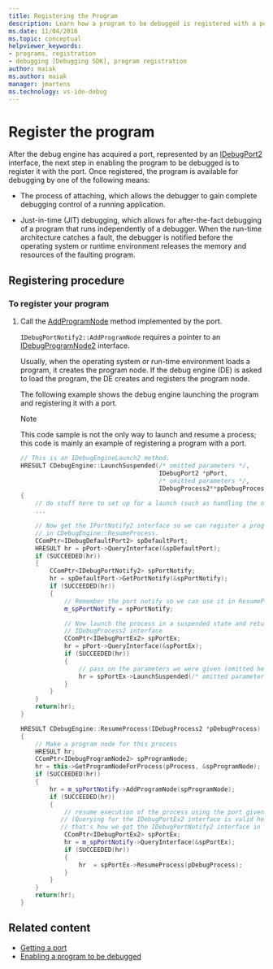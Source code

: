 ```yaml
---
title: Registering the Program
description: Learn how a program to be debugged is registered with a port after the debug engine acquires a port.
ms.date: 11/04/2016
ms.topic: conceptual
helpviewer_keywords:
- programs, registration
- debugging [Debugging SDK], program registration
author: maiak
ms.author: maiak
manager: jmartens
ms.technology: vs-ide-debug
---
```

# Register the program

After the debug engine has acquired a port, represented by an [IDebugPort2](../../extensibility/debugger/reference/idebugport2.md) interface, the next step in enabling the program to be debugged is to register it with the port. Once registered, the program is available for debugging by one of the following means:

- The process of attaching, which allows the debugger to gain complete debugging control of a running application.

- Just-in-time (JIT) debugging, which allows for after-the-fact debugging of a program that runs independently of a debugger. When the run-time architecture catches a fault, the debugger is notified before the operating system or runtime environment releases the memory and resources of the faulting program.

## Registering procedure

### To register your program

1. Call the [AddProgramNode](../../extensibility/debugger/reference/idebugportnotify2-addprogramnode.md) method implemented by the port.

     `IDebugPortNotify2::AddProgramNode` requires a pointer to an [IDebugProgramNode2](../../extensibility/debugger/reference/idebugprogramnode2.md) interface.

     Usually, when the operating system or run-time environment loads a program, it creates the program node. If the debug engine (DE) is asked to load the program, the DE creates and registers the program node.

     The following example shows the debug engine launching the program and registering it with a port.

    > [!NOTE]
    > This code sample is not the only way to launch and resume a process; this code is mainly an example of registering a program with a port.

    ```cpp
    // This is an IDebugEngineLaunch2 method.
    HRESULT CDebugEngine::LaunchSuspended(/* omitted parameters */,
                                          IDebugPort2 *pPort,
                                          /* omitted parameters */,
                                          IDebugProcess2**ppDebugProcess)
    {
        // do stuff here to set up for a launch (such as handling the other parameters)
        ...

        // Now get the IPortNotify2 interface so we can register a program node
        // in CDebugEngine::ResumeProcess.
        CComPtr<IDebugDefaultPort2> spDefaultPort;
        HRESULT hr = pPort->QueryInterface(&spDefaultPort);
        if (SUCCEEDED(hr))
        {
            CComPtr<IDebugPortNotify2> spPortNotify;
            hr = spDefaultPort->GetPortNotify(&spPortNotify);
            if (SUCCEEDED(hr))
            {
                // Remember the port notify so we can use it in ResumeProcess.
                m_spPortNotify = spPortNotify;

                // Now launch the process in a suspended state and return the
                // IDebugProcess2 interface
                CComPtr<IDebugPortEx2> spPortEx;
                hr = pPort->QueryInterface(&spPortEx);
                if (SUCCEEDED(hr))
                {
                    // pass on the parameters we were given (omitted here)
                    hr = spPortEx->LaunchSuspended(/* omitted parameters */,ppDebugProcess)
                }
            }
        }
        return(hr);
    }

    HRESULT CDebugEngine::ResumeProcess(IDebugProcess2 *pDebugProcess)
    {
        // Make a program node for this process
        HRESULT hr;
        CComPtr<IDebugProgramNode2> spProgramNode;
        hr = this->GetProgramNodeForProcess(pProcess, &spProgramNode);
        if (SUCCEEDED(hr))
        {
            hr = m_spPortNotify->AddProgramNode(spProgramNode);
            if (SUCCEEDED(hr))
            {
                // resume execution of the process using the port given to us earlier.
               // (Querying for the IDebugPortEx2 interface is valid here since
               // that's how we got the IDebugPortNotify2 interface in the first place.)
                CComPtr<IDebugPortEx2> spPortEx;
                hr = m_spPortNotify->QueryInterface(&spPortEx);
                if (SUCCEEDED(hr))
                {
                    hr  = spPortEx->ResumeProcess(pDebugProcess);
                }
            }
        }
        return(hr);
    }

    ```

## Related content
- [Getting a port](../../extensibility/debugger/getting-a-port.md)
- [Enabling a program to be debugged](../../extensibility/debugger/enabling-a-program-to-be-debugged.md)

